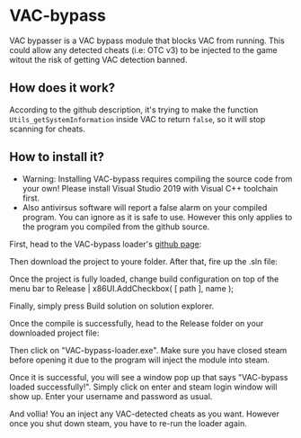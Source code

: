 # VAC-bypass

VAC bypasser is a VAC bypass module that blocks VAC from running. This could allow any detected cheats \(i.e: OTC v3\) to be injected to the game witout the risk of getting VAC detection banned.

## How does it work?

According to the github description, it's trying to make the function `Utils_getSystemInformation` inside VAC to return `false`, so it will stop scanning for cheats.

## How to install it?

* Warning: Installing VAC-bypass requires compiling the source code from your own! Please install Visual Studio 2019 with Visual C++ toolchain first.
* Also antivirsus software will report a false alarm on your compiled program. You can ignore as it is safe to use. However this only applies to the program you compiled from the github source.

First, head to the VAC-bypass loader's [github page](https://github.com/danielkrupinski/VAC-Bypass-Loader):

Then download the project to youre folder. After that, fire up the .sln file:

Once the project is fully loaded, change build configuration on top of the menu bar to Release \| x86UI.AddCheckbox\( \[ path \], name \);

Finally, simply press Build solution on solution explorer.

Once the compile is successfully, head to the Release folder on your downloaded project file:

Then click on "VAC-bypass-loader.exe". Make sure you have closed steam before opening it due to the program will inject the module into steam.

Once it is successful, you will see a window pop up that says "VAC-bypass loaded successfully!". Simply click on enter and steam login window will show up. Enter your username and password as usual.

And vollia! You an inject any VAC-detected cheats as you want. However once you shut down steam, you have to re-run the loader again.

